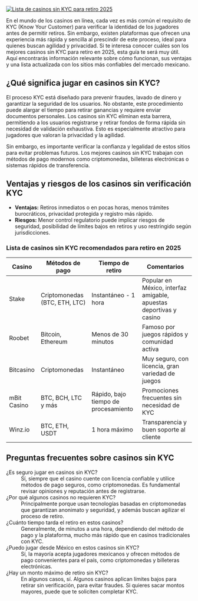[![Lista de casinos sin KYC para retiro 2025](https://123-caf.pages.dev/gitsignup.png)](https://vrmoo.ru/Bt82HjjY)

<p>En el mundo de los casinos en línea, cada vez es más común el requisito de KYC (Know Your Customer) para verificar la identidad de los jugadores antes de permitir retiros. Sin embargo, existen plataformas que ofrecen una experiencia más rápida y sencilla al prescindir de este proceso, ideal para quienes buscan agilidad y privacidad. Si te interesa conocer cuáles son los mejores casinos sin KYC para retiro en 2025, esta guía te será muy útil. Aquí encontrarás información relevante sobre cómo funcionan, sus ventajas y una lista actualizada con los sitios más confiables del mercado mexicano.</p>  <h2>¿Qué significa jugar en casinos sin KYC?</h2> <p>El proceso KYC está diseñado para prevenir fraudes, lavado de dinero y garantizar la seguridad de los usuarios. No obstante, este procedimiento puede alargar el tiempo para retirar ganancias y requiere enviar documentos personales. Los casinos sin KYC eliminan esta barrera, permitiendo a los usuarios registrarse y retirar fondos de forma rápida sin necesidad de validación exhaustiva. Esto es especialmente atractivo para jugadores que valoran la privacidad y la agilidad.</p> <p>Sin embargo, es importante verificar la confianza y legalidad de estos sitios para evitar problemas futuros. Los mejores casinos sin KYC trabajan con métodos de pago modernos como criptomonedas, billeteras electrónicas o sistemas rápidos de transferencia.</p>  <h2>Ventajas y riesgos de los casinos sin verificación KYC</h2> <ul> <li><strong>Ventajas:</strong> Retiros inmediatos o en pocas horas, menos trámites burocráticos, privacidad protegida y registro más rápido.</li> <li><strong>Riesgos:</strong> Menor control regulatorio puede implicar riesgos de seguridad, posibilidad de límites bajos en retiros y uso restringido según jurisdicciones.</li> </ul>  <h3>Lista de casinos sin KYC recomendados para retiro en 2025</h3> <table> <thead> <tr> <th>Casino</th> <th>Métodos de pago</th> <th>Tiempo de retiro</th> <th>Comentarios</th> </tr> </thead> <tbody> <tr> <td>Stake</td> <td>Criptomonedas (BTC, ETH, LTC)</td> <td>Instantáneo - 1 hora</td> <td>Popular en México, interfaz amigable, apuestas deportivas y casino</td> </tr> <tr> <td>Roobet</td> <td>Bitcoin, Ethereum</td> <td>Menos de 30 minutos</td> <td>Famoso por juegos rápidos y comunidad activa</td> </tr> <tr> <td>Bitcasino</td> <td>Criptomonedas</td> <td>Instantáneo</td> <td>Muy seguro, con licencia, gran variedad de juegos</td> </tr> <tr> <td>mBit Casino</td> <td>BTC, BCH, LTC y más</td> <td>Rápido, bajo tiempo de procesamiento</td> <td>Promociones frecuentes sin necesidad de KYC</td> </tr> <tr> <td>Winz.io</td> <td>BTC, ETH, USDT</td> <td>1 hora máximo</td> <td>Transparencia y buen soporte al cliente</td> </tr> </tbody> </table>  <h2>Preguntas frecuentes sobre casinos sin KYC</h2> <dl> <dt>¿Es seguro jugar en casinos sin KYC?</dt> <dd>Sí, siempre que el casino cuente con licencia confiable y utilice métodos de pago seguros, como criptomonedas. Es fundamental revisar opiniones y reputación antes de registrarse.</dd> <dt>¿Por qué algunos casinos no requieren KYC?</dt> <dd>Principalmente porque usan tecnologías basadas en criptomonedas que garantizan anonimato y seguridad, y además buscan agilizar el proceso de retiro.</dd> <dt>¿Cuánto tiempo tarda el retiro en estos casinos?</dt> <dd>Generalmente, de minutos a una hora, dependiendo del método de pago y la plataforma, mucho más rápido que en casinos tradicionales con KYC.</dd> <dt>¿Puedo jugar desde México en estos casinos sin KYC?</dt> <dd>Sí, la mayoría acepta jugadores mexicanos y ofrecen métodos de pago convenientes para el país, como criptomonedas y billeteras electrónicas.</dd> <dt>¿Hay un monto máximo de retiro sin KYC?</dt> <dd>En algunos casos, sí. Algunos casinos aplican límites bajos para retirar sin verificación, para evitar fraudes. Si quieres sacar montos mayores, puede que te soliciten completar KYC.</dd> </dl>